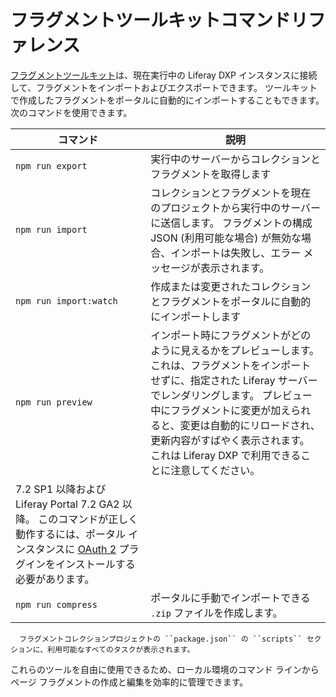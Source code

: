 # フラグメントツールキットコマンドリファレンス

[フラグメントツールキット](../../developing-page-fragments/using-the-fragments-toolkit.md)は、現在実行中の Liferay DXP インスタンスに接続して、フラグメントをインポートおよびエクスポートできます。 ツールキットで作成したフラグメントをポータルに自動的にインポートすることもできます。 次のコマンドを使用できます。

<!-- TODO: The description for `npm run preview` is probably too long, it's overrunning the column width into a new table cell when the site is built. Probably should consider adding an asterisk and adding the version specific info separately after the table. -->

| コマンド                                                                                                                                                                    | 説明                                                                                                                                                                            |
| ----------------------------------------------------------------------------------------------------------------------------------------------------------------------- | ----------------------------------------------------------------------------------------------------------------------------------------------------------------------------- |
| `npm run export`                                                                                                                                                        | 実行中のサーバーからコレクションとフラグメントを取得します                                                                                                                                                 |
| `npm run import`                                                                                                                                                        | コレクションとフラグメントを現在のプロジェクトから実行中のサーバーに送信します。 フラグメントの構成 JSON (利用可能な場合) が無効な場合、インポートは失敗し、エラー メッセージが表示されます。                                                                          |
| `npm run import:watch`                                                                                                                                                  | 作成または変更されたコレクションとフラグメントをポータルに自動的にインポートします                                                                                                                                     |
| `npm run preview`                                                                                                                                                       | インポート時にフラグメントがどのように見えるかをプレビューします。 これは、フラグメントをインポートせずに、指定された Liferay サーバーでレンダリングします。 プレビュー中にフラグメントに変更が加えられると、変更は自動的にリロードされ、更新内容がすばやく表示されます。 これは Liferay DXP で利用できることに注意してください。 |
| 7.2 SP1 以降および Liferay Portal 7.2 GA2 以降。 このコマンドが正しく動作するには、ポータル インスタンスに [OAuth 2](https://web.liferay.com/marketplace/-/mp/application/109571986) プラグインをインストールする必要があります。 |                                                                                                                                                                               |
| `npm run compress`                                                                                                                                                      | ポータルに手動でインポートできる `.zip` ファイルを作成します。                                                                                                                                           |

``` note::
  フラグメントコレクションプロジェクトの ``package.json`` の ``scripts`` セクションに、利用可能なすべてのタスクが表示されます。
```

これらのツールを自由に使用できるため、ローカル環境のコマンド ラインからページ フラグメントの作成と編集を効率的に管理できます。
